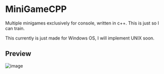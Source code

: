 # MiniGameCPP
Multiple minigames exclusively for console, written in c++. This is just so I can train.

This currently is just made for Windows OS, I will implement UNIX soon.

## Preview
![image](https://i.ibb.co/rGTFQ5V/Screenshot-2024-12-21-033603.png)
